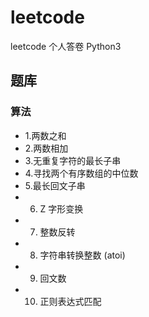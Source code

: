 # leetcode
leetcode 个人答卷 Python3


## 题库
### 算法
- 1.两数之和
- 2.两数相加
- 3.无重复字符的最长子串
- 4.寻找两个有序数组的中位数
- 5.最长回文子串
- 6. Z 字形变换
- 7. 整数反转
- 8. 字符串转换整数 (atoi)
- 9. 回文数
- 10. 正则表达式匹配